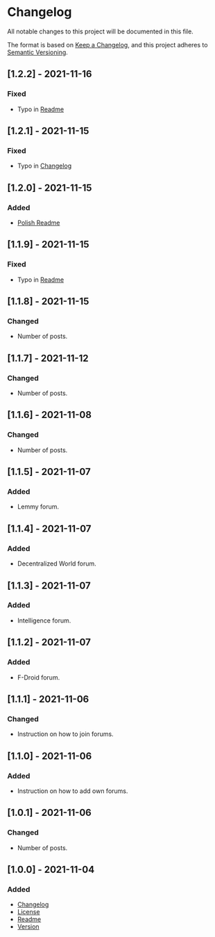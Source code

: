 # Changelog
All notable changes to this project will be documented in this file.

The format is based on [Keep a Changelog](https://keepachangelog.com/en/1.0.0/),
and this project adheres to [Semantic Versioning](https://semver.org/spec/v2.0.0.html).

## [1.2.2] - 2021-11-16
### Fixed
- Typo in [Readme](README.md)

## [1.2.1] - 2021-11-15
### Fixed
- Typo in [Changelog](CHANGELOG.md)

## [1.2.0] - 2021-11-15
### Added
- [Polish Readme](README.pl.md)

## [1.1.9] - 2021-11-15
### Fixed
- Typo in [Readme](README.md)

## [1.1.8] - 2021-11-15
### Changed
- Number of posts.

## [1.1.7] - 2021-11-12
### Changed
- Number of posts.

## [1.1.6] - 2021-11-08
### Changed
- Number of posts.

## [1.1.5] - 2021-11-07
### Added
- Lemmy forum.

## [1.1.4] - 2021-11-07
### Added
- Decentralized World forum.

## [1.1.3] - 2021-11-07
### Added
- Intelligence forum.

## [1.1.2] - 2021-11-07
### Added
- F-Droid forum.

## [1.1.1] - 2021-11-06
### Changed
- Instruction on how to join forums.

## [1.1.0] - 2021-11-06
### Added
- Instruction on how to add own forums.

## [1.0.1] - 2021-11-06
### Changed
- Number of posts.

## [1.0.0] - 2021-11-04
### Added
- [Changelog](CHANGELOG.md)
- [License](LICENSE)
- [Readme](README.md)
- [Version](VERSION)

